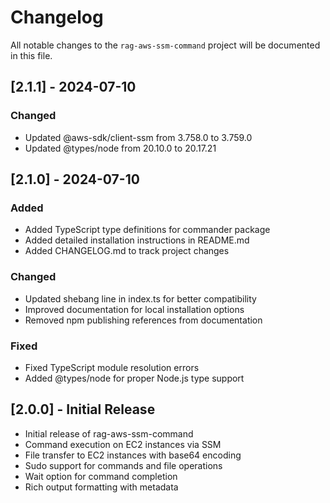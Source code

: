 # Changelog

All notable changes to the `rag-aws-ssm-command` project will be documented in this file.

## [2.1.1] - 2024-07-10

### Changed
- Updated @aws-sdk/client-ssm from 3.758.0 to 3.759.0
- Updated @types/node from 20.10.0 to 20.17.21

## [2.1.0] - 2024-07-10

### Added
- Added TypeScript type definitions for commander package
- Added detailed installation instructions in README.md
- Added CHANGELOG.md to track project changes

### Changed
- Updated shebang line in index.ts for better compatibility
- Improved documentation for local installation options
- Removed npm publishing references from documentation

### Fixed
- Fixed TypeScript module resolution errors
- Added @types/node for proper Node.js type support

## [2.0.0] - Initial Release

- Initial release of rag-aws-ssm-command
- Command execution on EC2 instances via SSM
- File transfer to EC2 instances with base64 encoding
- Sudo support for commands and file operations
- Wait option for command completion
- Rich output formatting with metadata 